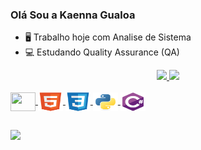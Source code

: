 ### Olá Sou a Kaenna Gualoa


- 🖥 Trabalho hoje com Analise de Sistema
- 💻 Estudando Quality Assurance (QA)

<div align="center">
  <a href="https://github.com/kaennagualoa">
  <img height="180em" src="https://github-readme-stats.vercel.app/api?username=kaennagualoa&show_icons=true&theme=dracula&include_all_commits=true&count_private=true"/>
  <img height="180em" src="https://github-readme-stats.vercel.app/api/top-langs/?username=kaennagualoa&layout=compact&langs_count=7&theme=dracula"/>
</div>

  
  <div style="display: inline_block"><br>
  <img align="center" height="30" width="40" src="https://cdn.jsdelivr.net/gh/devicons/devicon/icons/cplusplus/cplusplus-original.svg" />
  <img align="center" height="30" width="40" src="https://raw.githubusercontent.com/devicons/devicon/master/icons/html5/html5-original.svg">
  <img align="center" height="30" width="40" src="https://raw.githubusercontent.com/devicons/devicon/master/icons/css3/css3-original.svg">
  <img align="center" height="30" width="40" src="https://raw.githubusercontent.com/devicons/devicon/master/icons/python/python-original.svg">
  <img align="center" height="30" width="40" src="https://raw.githubusercontent.com/devicons/devicon/master/icons/csharp/csharp-original.svg">
</div>

  
 ##
  
<div>
  <a href="https://www.linkedin.com/in/kaenna-victor-da-silva-gualoa-19907898/" target="_blank"><img src="https://img.shields.io/badge/-LinkedIn-%230077B5?style=for-the-badge&logo=linkedin&logoColor=white" target="_blank"></a> 
</div>
  
